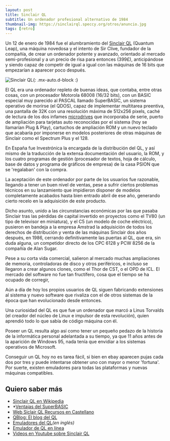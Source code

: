 ```yaml
---
layout: post
title: Sinclair QL
subtitle: Un ordenador profesional alternativo de 1984
thumbnail-img: https://sinclairql.speccy.org/otros/anuncio.jpg
tags: [retro]
---
```

Un 12 de enero de 1984 fue el alumbramiento del [Sinclair QL](https://es.wikipedia.org/wiki/Sinclair_QL) (Quantum Leap), una máquina novedosa y el intento de Sir Clive, fundador de la compañía, de crear un ordenador potente y avanzado, orientado al mercado semi-profesional y a un precio de risa para entonces (399£), anticipándose y siendo capaz de competir de igual a igual con las máquinas de 16 bits que empezarían a aparecer poco después.

![Sinclair QL](https://sinclairql.speccy.org/otros/anuncio.jpg){: .mx-auto.d-block :}

El QL era una ordenador repleto de buenas ideas, que contaba, entre otras cosas, con un procesador Motorola 68008 (16/32 bits), con un BASIC especial muy parecido al PASCAL llamado SuperBASIC, un sistema operativo de morirse (el QDOS), capaz de implementar multitarea preentiva, una pantalla de 32K con una resolución máxima de 512x256 pixels, caché de lectura de los dos infames [microdrives](https://es.wikipedia.org/wiki/ZX_Microdrive) que incorporaba de serie, puerto de ampliación para tarjetas auto reconocidas por el sistema (hoy se llamarían Plug & Play), cartuchos de ampliación ROM y un nuevo teclado que acabaría por imponerse en modelos posteriores de otras máquinas de Sinclair como el Spectrum Plus y el 128.

En España fue Investrónica la encargada de la distribución del QL, y así mismo de la traducción de la extensa documentación del usuario, la ROM, y los cuatro programas de gestión (procesador de textos, hoja de cálculo, base de datos y programa de gráficos de empresa) de la casa PSION que se 'regalaban' con la compra.

La aceptación de este ordenador por parte de los usuarios fue razonable, llegando a tener un buen nivel de ventas, pese a sufrir ciertos problemas técnicos en su lanzamiento que impidieron disponer de modelos completamente acabados hasta bien entrado abril de ese año, generando cierto recelo en la adquisición de este producto.

Dicho asunto, unido a las circunstancias económicas por las que pasaba Sinclair tras las pérdidas de capital invertido en proyectos como el TV80 (un tipo de televisor en miniatura), y el C5 (un modelo de coche eléctrico), pusieron en bandeja a la empresa Amstrad la adquisición de todos los derechos de distribución y venta de las máquinas Sinclair dos años después, en 1986, cerrando definitivamente las puertas al QL, que era, sin duda alguna, un competidor directo de los CPC 6128 y PCW 8256 de la compañía de Alan Sugar.

Pese a su corta vida comercial, salieron al mercado muchas ampliaciones de memoria, controladoras de disco y otros periféricos, e incluso se llegaron a crear algunos clones, como el Thor de CST, o el OPD de ICL. El mercado del software no fue tan fructífero, cosa que el tiempo se ha ocupado de corregir,

Aún a día de hoy los propios usuarios de QL siguen fabricando extensiones al sistema y nuevo software que rivaliza con el de otros sistemas de la época que han evolucionado desde entonces.

Una curiosidad del QL es que fue un ordenador que marcó a Linus Torvalds (el creador del núcleo de Linux e impulsor de esta revolución), quien aprendió todo lo que sabía de código máquina con él.

Poseer un QL resulta algo así como tener un pequeño pedazo de la historia de la informática personal adelantada a su tiempo, ya que 11 años antes de la aparición de Windows 95, nada tenía que envidiar a los sistemas operativos de Microsoft.

Conseguir un QL hoy no es tarea fácil, si bien en ebay aparecen pujas cada dos por tres y puede intentarse obtener uno con mayor o menor 'fortuna'. Por suerte, existen emuladores para todas las plataformas y nuevas máquinas compatibles.

## Quiero saber más

* [Sinclair QL en Wikipedia](https://es.wikipedia.org/wiki/Sinclair_QL)
* *[Ventajas del SuperBASIC](https://sinclairql.speccy.org/articulos/programacion/superbasic.htm)
* [Web Siclair QL Recursos en Castellano](https://sinclairql.es)
* [QBlog: El blog del QL](https://sinclairqles.wordpress.com/)
* [Emuladores del QL](https://dilwyn.qlforum.co.uk/emu/index.html)_(en inglés)_
* [Emulador de QL en línea](https://sqlux.qlforum.co.uk/)
* [Videos en Youtube sobre Sinclair QL](https://www.youtube.com/results?search_query=Sinclair+QL)